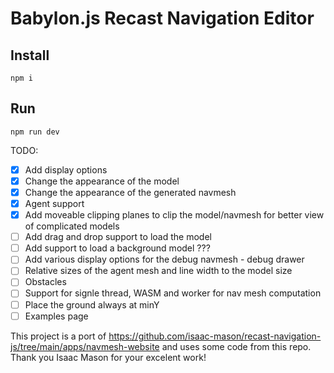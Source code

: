 # Babylon.js Recast Navigation Editor

## Install

`npm i`

## Run

`npm run dev`

TODO:

- [x] Add display options
- [x] Change the appearance of the model
- [x] Change the appearance of the generated navmesh
- [x] Agent support
- [x] Add moveable clipping planes to clip the model/navmesh for better view of complicated models
- [ ] Add drag and drop support to load the model
- [ ] Add support to load a background model ???
- [ ] Add various display options for the debug navmesh - debug drawer
- [ ] Relative sizes of the agent mesh and line width to the model size
- [ ] Obstacles
- [ ] Support for signle thread, WASM and worker for nav mesh computation
- [ ] Place the ground always at minY
- [ ] Examples page

This project is a port of <https://github.com/isaac-mason/recast-navigation-js/tree/main/apps/navmesh-website> and uses some code from this repo. Thank you Isaac Mason for your excelent work!
